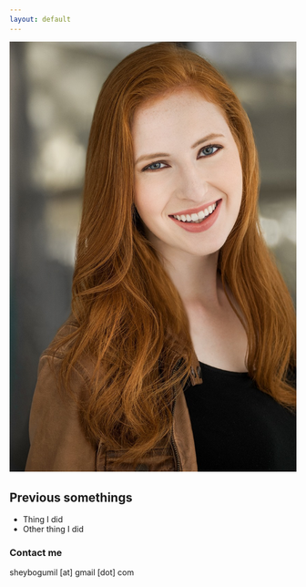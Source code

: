 ```yaml
---
layout: default
---
```


![Key Photo](images/shey.jpg)

## Previous somethings
+ Thing I did
+ Other thing I did

### Contact me
sheybogumil \[at\] gmail \[dot\] com

